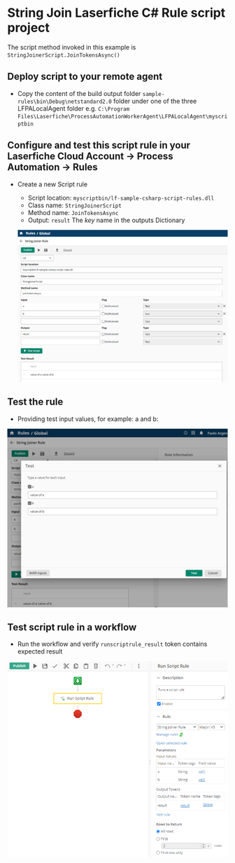 # String Join Laserfiche C# Rule script project

The script method invoked in this example is `StringJoinerScript.JoinTokensAsync()`

## Deploy script to your remote agent

- Copy the content of the build output folder `sample-rules\bin\Debug\netstandard2.0` folder under one of the three LFPALocalAgent folder e.g. `C:\Program Files\Laserfiche\ProcessAutomationWorkerAgent\LFPALocalAgent\myscriptbin`

## Configure and test this script rule in your Laserfiche Cloud Account -> Process Automation -> Rules

- Create a new Script rule
  - Script location: `myscriptbin/lf-sample-csharp-script-rules.dll`
  - Class name: `StringJoinerScript`
  - Method name: `JoinTokensAsync`
  - Output: `result` The *key* name in the outputs Dictionary

  ![Drag Racing](script-rule-configuration.png)

## Test the rule

- Providing test input values, for example: a and b:

![Drag Racing](script-test-inputs.png)

## Test script rule in a workflow

- Run the workflow and verify `runscriptrule_result` token contains expected result

![Drag Racing](workflow-script-rule-sample.png)
